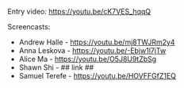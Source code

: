 Entry video: https://youtu.be/cK7VES_hqqQ

Screencasts:
 - Andrew Halle - https://youtu.be/mj8TWJRm2y4
 - Anna Leskova - https://youtu.be/-Ebjw1l7jTw
 - Alice Ma - https://youtu.be/O5J8U9tZbSg
 - Shawn Shi - ## link ##
 - Samuel Terefe - https://youtu.be/HOVFFGfZ1EQ
